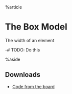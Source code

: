 %article



# The Box Model

The width of an element

-# TODO: Do this


%aside

## Downloads

* [Code from the board](https://www.dropbox.com/sh/ebmdsro64os4ara/AAABG3UYpAXT2Zj2TKxq4EPva?dl=1)
